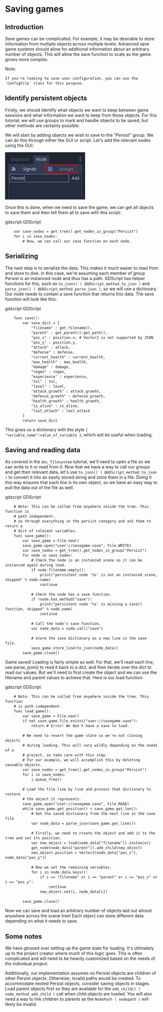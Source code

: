 

# Saving games

## Introduction

Save games can be complicated. For example, it may be desirable
to store information from multiple objects across multiple levels.
Advanced save game systems should allow for additional information about
an arbitrary number of objects. This will allow the save function to
scale as the game grows more complex.

Note:


    If you're looking to save user configuration, you can use the
    `ConfigFile` class for this purpose.

## Identify persistent objects

Firstly, we should identify what objects we want to keep between game
sessions and what information we want to keep from those objects. For
this tutorial, we will use groups to mark and handle objects to be saved,
but other methods are certainly possible.

We will start by adding objects we wish to save to the "Persist" group. We can
do this through either the GUI or script. Let's add the relevant nodes using the
GUI:

![](img/groups.png)

Once this is done, when we need to save the game, we can get all objects
to save them and then tell them all to save with this script:

gdscript GDScript

```
    var save_nodes = get_tree().get_nodes_in_group("Persist")
    for i in save_nodes:
        # Now, we can call our save function on each node.
```

## Serializing

The next step is to serialize the data. This makes it much easier to
read from and store to disk. In this case, we're assuming each member of
group Persist is an instanced node and thus has a path. GDScript
has helper functions for this, such as `to_json()
( @GDScript_method_to_json )` and `parse_json()
( @GDScript_method_parse_json )`, so we will use a dictionary. Our node needs to
contain a save function that returns this data. The save function will look
like this:

gdscript GDScript

```
    func save():
        var save_dict = {
            "filename" : get_filename(),
            "parent" : get_parent().get_path(),
            "pos_x" : position.x, # Vector2 is not supported by JSON
            "pos_y" : position.y,
            "attack" : attack,
            "defense" : defense,
            "current_health" : current_health,
            "max_health" : max_health,
            "damage" : damage,
            "regen" : regen,
            "experience" : experience,
            "tnl" : tnl,
            "level" : level,
            "attack_growth" : attack_growth,
            "defense_growth" : defense_growth,
            "health_growth" : health_growth,
            "is_alive" : is_alive,
            "last_attack" : last_attack
        }
        return save_dict
```


This gives us a dictionary with the style
`{ "variable_name":value_of_variable }`, which will be useful when
loading.

## Saving and reading data

As covered in the `doc_filesystem` tutorial, we'll need to open a file
so we can write to it or read from it. Now that we have a way to
call our groups and get their relevant data, let's use `to_json()
( @GDScript_method_to_json )` to
convert it into an easily stored string and store them in a file. Doing
it this way ensures that each line is its own object, so we have an easy
way to pull the data out of the file as well.

gdscript GDScript

```
    # Note: This can be called from anywhere inside the tree. This function is
    # path independent.
    # Go through everything in the persist category and ask them to return a
    # dict of relevant variables.
    func save_game():
        var save_game = File.new()
        save_game.open("user://savegame.save", File.WRITE)
        var save_nodes = get_tree().get_nodes_in_group("Persist")
        for node in save_nodes:
            # Check the node is an instanced scene so it can be instanced again during load.
            if node.filename.empty():
                print("persistent node '%s' is not an instanced scene, skipped" % node.name)
                continue

            # Check the node has a save function.
            if !node.has_method("save"):
                print("persistent node '%s' is missing a save() function, skipped" % node.name)
                continue

            # Call the node's save function.
            var node_data = node.call("save")

            # Store the save dictionary as a new line in the save file.
            save_game.store_line(to_json(node_data))
        save_game.close()
```


Game saved! Loading is fairly simple as well. For that, we'll read each
line, use parse_json() to read it back to a dict, and then iterate over
the dict to read our values. But we'll need to first create the object
and we can use the filename and parent values to achieve that. Here is our
load function:

gdscript GDScript

```
    # Note: This can be called from anywhere inside the tree. This function
    # is path independent.
    func load_game():
        var save_game = File.new()
        if not save_game.file_exists("user://savegame.save"):
            return # Error! We don't have a save to load.

        # We need to revert the game state so we're not cloning objects
        # during loading. This will vary wildly depending on the needs of a
        # project, so take care with this step.
        # For our example, we will accomplish this by deleting saveable objects.
        var save_nodes = get_tree().get_nodes_in_group("Persist")
        for i in save_nodes:
            i.queue_free()

        # Load the file line by line and process that dictionary to restore
        # the object it represents.
        save_game.open("user://savegame.save", File.READ)
        while save_game.get_position() < save_game.get_len():
            # Get the saved dictionary from the next line in the save file
            var node_data = parse_json(save_game.get_line())

            # Firstly, we need to create the object and add it to the tree and set its position.
            var new_object = load(node_data["filename"]).instance()
            get_node(node_data["parent"]).add_child(new_object)
            new_object.position = Vector2(node_data["pos_x"], node_data["pos_y"])

            # Now we set the remaining variables.
            for i in node_data.keys():
                if i == "filename" or i == "parent" or i == "pos_x" or i == "pos_y":
                    continue
                new_object.set(i, node_data[i])

        save_game.close()
```

Now we can save and load an arbitrary number of objects laid out
almost anywhere across the scene tree! Each object can store different
data depending on what it needs to save.

## Some notes

We have glossed over setting up the game state for loading. It's ultimately up
to the project creator where much of this logic goes.
This is often complicated and will need to be heavily
customized based on the needs of the individual project.

Additionally, our implementation assumes no Persist objects are children of other
Persist objects. Otherwise, invalid paths would be created. To
accommodate nested Persist objects, consider saving objects in stages.
Load parent objects first so they are available for the `add_child()
( node_method_add_child )`
call when child objects are loaded. You will also need a way to link
children to parents as the `NodePath
( nodepath )` will likely be invalid.
